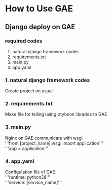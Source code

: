 # How to Use GAE
## Django deploy on GAE
### required codes
1. natural django framework codes
2. requirements.txt
3. main.py 
4. app.yaml

### 1. natural django framework codes
Create project on usual

### 2. requirements.txt
Make file for telling using ptyhnon libraries to GAE

### 3. main.py
Nginx on GAE communicate with wsgi </br>
'''from [project_name].wsgi import application'''</br>
'''app = application'''

### 4. app.yaml
Configulation file of GAE</br>
'''runtime: python38'''</br>
'''service: [service_name]'''
